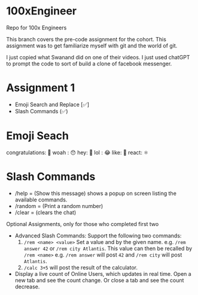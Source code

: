 # 100xEngineer
Repo for 100x Engineers

This branch covers the pre-code assignment for the cohort. This assignment was to get familiarize myself with git and the world of git.

I just copied what Swanand did on one of their videos. I just used chatGPT to prompt the code to sort of build a clone of facebook messenger. 

# Assignment 1
- Emoji Search and Replace [✅]
- Slash Commands (✅)

# Emoji Seach
congratulations: 🎉
woah : 😯
hey: 👋
lol : 😂
like: 🤍
react: ⚛️

# Slash Commands
- /help = (Show this message) shows a popup on screen listing the available commands. 
- /random = (Print a random number)
- /clear = (clears the chat)


Optional Assignments, only for those who completed first two

- Advanced Slash Commands: Support the following two commands:
    1. `/rem <name> <value>` Set a value and by the given name. e.g. `/rem answer 42` or `/rem city Atlantis`. This value can then be recalled by `/rem <name>` e.g. `/rem answer` will post `42` and `/rem city` will post `Atlantis`.
    2. `/calc 3+5` will post the result of the calculator.
- Display a live count of Online Users, which updates in real time. Open a new tab and see the count change. Or close a tab and see the count decrease.
